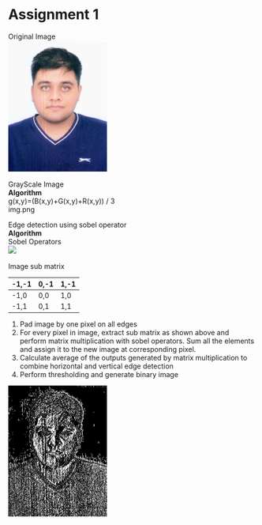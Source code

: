 # Assignment 1

<span>

Original Image  
<img src="img.png" alt="drawing" width="200"/>

GrayScale Image  
**Algorithm**  
g(x,y)=(B(x,y)+G(x,y)+R(x,y)) / 3  
img.png

</span>

Edge detection using sobel operator  
**Algorithm**  
Sobel Operators  
![](https://homepages.inf.ed.ac.uk/rbf/HIPR2/figs/sobmasks.gif)

Image sub matrix  

<table class="tg">

<thead>

<tr>

<th class="tg-0pky">-1,-1</th>

<th class="tg-0pky">0,-1</th>

<th class="tg-0pky">1,-1</th>

</tr>

</thead>

<tbody>

<tr>

<td class="tg-0pky">-1,0</td>

<td class="tg-0pky">0,0</td>

<td class="tg-0pky">1,0</td>

</tr>

<tr>

<td class="tg-0pky">-1,1</td>

<td class="tg-0pky">0,1</td>

<td class="tg-0pky">1,1</td>

</tr>

</tbody>

</table>

1.  Pad image by one pixel on all edges
2.  For every pixel in image, extract sub matrix as shown above and perform matrix multiplication with sobel operators. Sum all the elements and assign it to the new image at corresponding pixel.
3.  Calculate average of the outputs generated by matrix multiplication to combine horizontal and vertical edge detection
4.  Perform thresholding and generate binary image

<img src="sobelConv.jpg" alt="drawing" width="200"/>